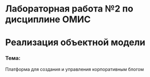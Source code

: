 # Лабораторная работа №2 по дисциплине ОМИС
# Реализация объектной модели
### Тема:
Платформа для создания и управления корпоративным блогом

